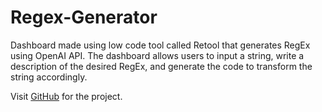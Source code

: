 # Regex-Generator
Dashboard made using low code tool called Retool that generates RegEx using OpenAI API. The dashboard allows users to input a string, write a description of the desired RegEx, and generate the code to transform the string accordingly.

Visit [GitHub](https://elonmusketeer.retool.com/apps/627fd090-d18d-11ed-886d-3315af264890/RegEx%20Generator) for the project.
